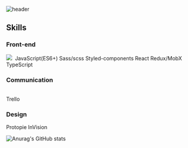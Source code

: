 ![header](https://capsule-render.vercel.app/api?type=waving&color=cce5ee&height=150&section=header&text=PARKSUJIN&animation=fadeIn&fontColor=5E5E5E&fontSize=35&fontAlignY=30)


<h2>Skills</h2>
<h3>Front-end </h3>
  <img src="https://img.shields.io/badge/HTML-E34F26?style=flat-square&logo=HTML5&logoColor=white"/></a>&nbsp 
JavaScript(ES6+)
Sass/scss
Styled-components
React
Redux/MobX
TypeScript


<h3>Communication</h3>
<br>Trello

<h3>Design</h3>
Protopie
InVision
 
  
 
![Anurag's GitHub stats](https://github-readme-stats.vercel.app/api?username=parksuja&show_icons=true&theme=radical)


